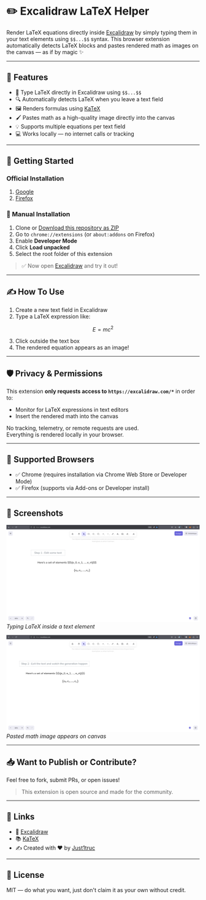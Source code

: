 # ✏️ Excalidraw LaTeX Helper

Render LaTeX equations directly inside [Excalidraw](https://excalidraw.com) by simply typing them in your text elements using `$$...$$` syntax. This browser extension automatically detects LaTeX blocks and pastes rendered math as images on the canvas — as if by magic ✨

---

## 🧠 Features

- 📐 Type LaTeX directly in Excalidraw using `$$...$$`
- 🔍 Automatically detects LaTeX when you leave a text field
- 🖼 Renders formulas using [KaTeX](https://katex.org)
- 🖌 Pastes math as a high-quality image directly into the canvas
- 💡 Supports multiple equations per text field
- 💻 Works locally — no internet calls or tracking

---

## 🚀 Getting Started

### Official Installation

1. [Google](https://chromewebstore.google.com/detail/excalidraw-latex-helper/jheeenhfehagediklndplljomgcknmia)
2. [Firefox](https://addons.mozilla.org/en-US/firefox/addon/excalidraw-latex-helper/)

### 🧪 Manual Installation

1. Clone or [Download this repository as ZIP](https://github.com/your-repo-link)
2. Go to `chrome://extensions` (or `about:addons` on Firefox)
3. Enable **Developer Mode**
4. Click **Load unpacked**
5. Select the root folder of this extension

> ✅ Now open [Excalidraw](https://excalidraw.com) and try it out!

---

## ✍️ How To Use

1. Create a new text field in Excalidraw
2. Type a LaTeX expression like:

$$
E = mc^2
$$


3. Click outside the text box
4. The rendered equation appears as an image!

---

## 🛡 Privacy & Permissions

This extension **only requests access to `https://excalidraw.com/*`** in order to:
- Monitor for LaTeX expressions in text editors
- Insert the rendered math into the canvas

No tracking, telemetry, or remote requests are used.  
Everything is rendered locally in your browser.

---

## 🧩 Supported Browsers

- ✅ Chrome (requires installation via Chrome Web Store or Developer Mode)
- ✅ Firefox (supports via Add-ons or Developer install)

---

## 📸 Screenshots

![Typing LaTeX](./screenshots/input.png)
*Typing LaTeX inside a text element*

![Rendered Output](./screenshots/rendered.png)
*Pasted math image appears on canvas*

---

## 📥 Want to Publish or Contribute?

Feel free to fork, submit PRs, or open issues!

> This extension is open source and made for the community.

---

## 🔗 Links

- 📄 [Excalidraw](https://excalidraw.com)
- 📚 [KaTeX](https://katex.org/)
- ✍️ Created with ❤️ by [Just1truc](https://github.com/Just1truc)

---

## 📃 License

MIT — do what you want, just don't claim it as your own without credit.


